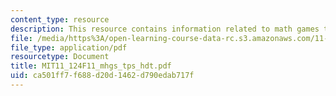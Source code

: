 ```yaml
---
content_type: resource
description: This resource contains information related to math games type handout.
file: /media/https%3A/open-learning-course-data-rc.s3.amazonaws.com/11-124-introduction-to-education-looking-forward-and-looking-back-on-education-fall-2011/ca501ff7f688d20d1462d790edab717f_MIT11_124F11_mhgs_tps_hdt.pdf
file_type: application/pdf
resourcetype: Document
title: MIT11_124F11_mhgs_tps_hdt.pdf
uid: ca501ff7-f688-d20d-1462-d790edab717f
---
```

